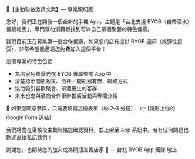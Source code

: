 📩【主動聯絡邀請文案】— 專業親切版

您好，我們正在開發一個全新的手機 App，主題是「台北支援 BYOB（自帶酒水）餐廳地圖」，專門幫助消費者找到可以自己帶酒聚餐的特色餐廳。

我們目前正在募集第一批合作餐廳，如果您的店有提供 BYOB 選項（或彈性接受），非常希望能邀請您免費加入這個平台！

這個專案的特色包括：

* 為店家免費曝光在 BYOB 專屬查詢 App 中
* 清楚標示開瓶政策、酒杯／開瓶器有無、聯絡方式
* 協助吸引喜歡聚會、帶酒慶生的客群
* 未來也會與酒商合作舉辦推廣活動與專欄介紹

📌 如果您願意參與，只需要填寫這份表單（約 2–3 分鐘）：
👉 \[請貼上你的 Google Form 連結]

我們將會在審核後主動聯絡您確認資料，並上架至 App 系統中。若有任何問題也歡迎直接私訊我們！

謝謝您，也期待您的加入成為開瓶友善店家 🍷
— 台北 BYOB App 團隊 敬上
